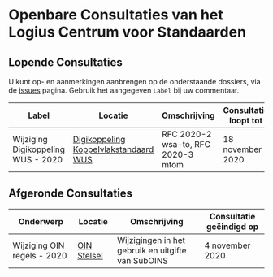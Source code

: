# Openbare Consultaties van het Logius Centrum voor Standaarden

## Lopende Consultaties

U kunt op- en aanmerkingen aanbrengen op de onderstaande dossiers, via de [issues](https://github.com/Logius-standaarden/Openbare-Consultaties/issues) pagina. Gebruik het aangegeven `Label` bij uw commentaar.

|Label|Locatie|Omschrijving|Consultatie loopt tot|
|---|---|---|---|
|Wijziging Digikoppeling WUS - 2020|[Digikoppeling Koppelvlakstandaard WUS](https://github.com/Logius-standaarden/Openbare-Consultaties/tree/master/20201007_Digikoppeling_WUS)|RFC 2020-2 wsa-to, RFC 2020-3 mtom| 18 november 2020|

## Afgeronde Consultaties

|Onderwerp|Locatie|Omschrijving|Consultatie geëindigd op|
|---|---|---|---|
|Wijziging OIN regels - 2020| [OIN Stelsel](https://github.com/Logius-standaarden/Openbare-Consultaties/tree/master/OIN%20Stelsel-consultatie-gereed) |Wijzigingen in het gebruik en uitgifte van SubOINS| 4 november 2020|

